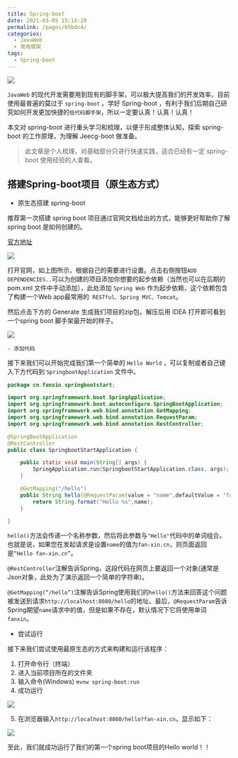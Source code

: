 ```yaml
---
title: Spring-boot
date: 2021-03-05 15:14:28
permalink: /pages/65bdc4/
categories:
  - JavaWeb
  - 常用框架
tags:
  - Spring-boot
---
```


![](https://i.loli.net/2021/03/05/cE3UlBAaQwxy5hP.png)

`JavaWeb` 的现代开发需要用到现有的脚手架，可以极大提高我们的开发效率，目前使用最普遍的莫过于 `spring-boot` 。学好 Spring-boot ，有利于我们后期自己研究如何开发更加快捷的`低代码脚手架`，所以一定要认真！认真！认真！

本文对 spring-boot 进行重头学习和梳理，以便于形成整体认知，探索 spring-boot 的工作原理，为理解 Jeecg-boot 做准备。

> 此文章是个人梳理，对基础部分只进行快速实践，适合已经有一定 spring-boot 使用经验的人查看。

<!-- more -->

## 搭建Spring-boot项目（原生态方式）

- 原生态搭建 spring-boot

推荐第一次搭建 spring boot 项目通过官网文档给出的方式，能够更好帮助你了解 spring boot 是如何创建的。

[官方地址](https://start.spring.io/)

![](https://i.loli.net/2021/03/05/THFnNkeIbs1flA2.png)

打开官网，如上图所示，根据自己的需要进行设置。点击右侧按钮`ADD DEPENDENCIES..`可以为创建的项目添加你想要的起步依赖（当然也可以在后期的 pom.xml 文件中手动添加），此处添加 `Spring Web` 作为起步依赖，这个依赖包含了构建一个Web app最常用的` RESTful、Spring MVC、Tomcat`。

然后点击下方的 Generate 生成我们项目的zip包，解压后用 IDEA 打开即可看到一个spring boot 脚手架最开始的样子。

![](https://i.loli.net/2021/03/07/lrOzH1vGh5pDNIy.png)

    - 添加代码

接下来我们可以开始完成我们第一个简单的 `Hello World` ，可以复制或者自己键入下方代码到 `SpringbootApplication` 文件中。

```java
package cn.fanxin.springbootstart;

import org.springframework.boot.SpringApplication;
import org.springframework.boot.autoconfigure.SpringBootApplication;
import org.springframework.web.bind.annotation.GetMapping;
import org.springframework.web.bind.annotation.RequestParam;
import org.springframework.web.bind.annotation.RestController;

@SpringBootApplication
@RestController
public class SpringbootStartApplication {

	public static void main(String[] args) {
		SpringApplication.run(SpringbootStartApplication.class, args);
	}

	@GetMapping("/hello")
	public String hello(@RequestParam(value = "name",defaultValue = "fan-xin") String name){
		return String.format("Hello %s",name);
	}

}
```

`hello()`方法会传递一个名称参数，然后将此参数与`"Hello"`代码中的单词组合。也就是说，如果您在发起请求是设置`name`的值为`fan-xin.cn`，则页面返回是`“Hello fan-xin.cn”`。

`@RestController`注解告诉Spring，这段代码在网页上要返回一个对象(通常是Json对象，此处为了演示返回一个简单的字符串)。

`@GetMapping(“/hello”)`注解告诉Spring使用我们的`hello()`方法来回答这个问题被发送到请求`http://localhost:8080/hello`的地址。最后，`@RequestParam`告诉Spring期望`name`请求中的值，但是如果不存在，默认情况下它将使用单词 ` fanxin`。

- 尝试运行

接下来我们尝试使用最原生态的方式来构建和运行该程序：

1. 打开命令行（终端）
2. 进入当前项目所在的文件夹
3. 输入命令(Windows) `mvnw spring-boot:run`
4. 成功运行

![](https://i.loli.net/2021/03/07/2PjYwENGhTrdnHb.png)

5. 在浏览器输入`http://localhost:8080/hello?fan-xin.cn`，显示如下：

![](https://i.loli.net/2021/03/07/oWlVjsCzQFPHg8L.png)

至此，我们就成功运行了我们的第一个spring boot项目的Hello world！！



